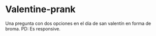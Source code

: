 # Valentine-prank

Una pregunta con dos opciones en el día de san valentín en forma de broma.
PD: Es responsive.
